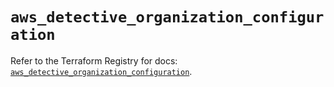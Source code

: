 # `aws_detective_organization_configuration`

Refer to the Terraform Registry for docs: [`aws_detective_organization_configuration`](https://registry.terraform.io/providers/hashicorp/aws/6.10.0/docs/resources/detective_organization_configuration).
